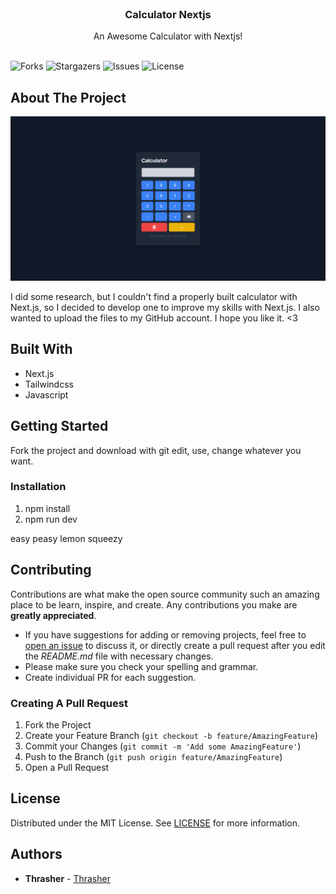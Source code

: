 <br/>
<p align="center">
  <h3 align="center">Calculator Nextjs</h3>

  <p align="center">
    An Awesome Calculator with Nextjs!
    <br/>
    <br/>
  </p>
</p>

![Forks](https://img.shields.io/github/forks/thrashxr/calculator-next?style=social) ![Stargazers](https://img.shields.io/github/stars/thrashxr/calculator-next?style=social) ![Issues](https://img.shields.io/github/issues/thrashxr/calculator-next) ![License](https://img.shields.io/github/license/thrashxr/calculator-next) 

## About The Project

![Screen Shot](screenshots/Calculator-with-Next-js.png)

I did some research, but I couldn't find a properly built calculator with Next.js, so I decided to develop one to improve my skills with Next.js. I also wanted to upload the files to my GitHub account. I hope you like it. <3

## Built With

- Next.js
- Tailwindcss
- Javascript

## Getting Started

Fork the project and download with git edit, use, change whatever you want.

### Installation

1. npm install
2. npm run dev

easy peasy lemon squeezy

## Contributing

Contributions are what make the open source community such an amazing place to be learn, inspire, and create. Any contributions you make are **greatly appreciated**.
* If you have suggestions for adding or removing projects, feel free to [open an issue](https://github.com/thrashxr/calculator-next/issues/new) to discuss it, or directly create a pull request after you edit the *README.md* file with necessary changes.
* Please make sure you check your spelling and grammar.
* Create individual PR for each suggestion.

### Creating A Pull Request

1. Fork the Project
2. Create your Feature Branch (`git checkout -b feature/AmazingFeature`)
3. Commit your Changes (`git commit -m 'Add some AmazingFeature'`)
4. Push to the Branch (`git push origin feature/AmazingFeature`)
5. Open a Pull Request

## License

Distributed under the MIT License. See [LICENSE](https://github.com/thrashxr/calculator-next/blob/main/LICENSE.md) for more information.

## Authors

* **Thrasher** - [Thrasher](https://thrasher.fun)
